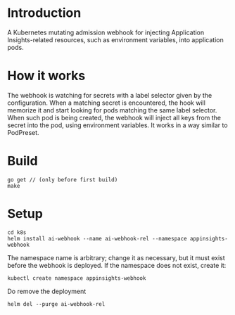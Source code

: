 # Introduction 
A Kubernetes mutating admission webhook for injecting Application Insights-related resources,
such as environment variables, into application pods.

# How it works
The webhook is watching for secrets with a label selector given by the configuration.
When a matching secret is encountered, the hook will memorize it and start looking for pods
matching the same label selector.
When such pod is being created, the webhook will inject all keys from the secret
into the pod, using environment variables. It works in a way similar to PodPreset.

# Build 

    go get // (only before first build)
    make

# Setup

    cd k8s
    helm install ai-webhook --name ai-webhook-rel --namespace appinsights-webhook

The namespace name is arbitrary; change it as necessary, but it must exist before the webhook is deployed. If the namespace does not exist, create it:

    kubectl create namespace appinsights-webhook

Do remove the deployment

    helm del --purge ai-webhook-rel
